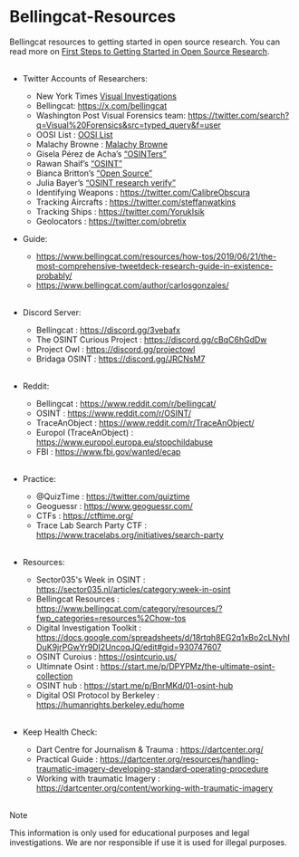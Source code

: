 # Bellingcat-Resources
Bellingcat resources to getting started in open source research.
You can read more on [First Steps to Getting Started in Open Source Research](https://www.bellingcat.com/resources/2021/11/09/first-steps-to-getting-started-in-open-source-research/). <br /> <br />

- Twitter Accounts of Researchers: <br />	
	- New York Times [Visual Investigations](https://twitter.com/search?q=Visual%20Investigations&src=typed_query&f=user) <br />
	- Bellingcat: https://x.com/bellingcat  <br />	
 	- Washington Post Visual Forensics team: https://twitter.com/search?q=Visual%20Forensics&src=typed_query&f=user  <br /> 
	- OOSI List : [OOSI List](https://twitter.com/i/lists/839124356638904320) <br />	
	- Malachy Browne : [Malachy Browne](https://x.com/malachybrowne)	<br />	
	- Gisela Pérez de Acha’s [“OSINTers”](https://twitter.com/i/lists/1334326479899922432)	<br />	
	- Rawan Shaif’s [“OSINT”](https://twitter.com/i/lists/1240318220583796737)	<br />	
	- Bianca Britton’s [“Open Source”](https://twitter.com/i/lists/1200052681424945152)	<br />	
	- Julia Bayer’s [“OSINT research verify”](https://twitter.com/i/lists/1153672291915579393)	<br />	
	- Identifying Weapons : https://twitter.com/CalibreObscura	<br />	
	- Tracking Aircrafts : https://twitter.com/steffanwatkins	<br />	
	- Tracking Ships : https://twitter.com/YorukIsik	<br />	
	- Geolocators : https://twitter.com/obretix	<br />
 
-  Guide: 
	- https://www.bellingcat.com/resources/how-tos/2019/06/21/the-most-comprehensive-tweetdeck-research-guide-in-existence-probably/
	- https://www.bellingcat.com/author/carlosgonzales/
	<br />	<br />	
		
- Discord Server:
	- Bellingcat : https://discord.gg/3vebafx
	- The OSINT Curious Project : https://discord.gg/cBqC6hGdDw
	- Project Owl : https://discord.gg/projectowl
	- Bridaga OSINT : https://discord.gg/JRCNsM7
	<br />	<br />

- Reddit:
	- Bellingcat : https://www.reddit.com/r/bellingcat/
	- OSINT : https://www.reddit.com/r/OSINT/
	- TraceAnObject : https://www.reddit.com/r/TraceAnObject/
	- Europol (TraceAnObject) : https://www.europol.europa.eu/stopchildabuse
	- FBI : https://www.fbi.gov/wanted/ecap
	<br />	<br />	

- Practice: 
	- @QuizTime : https://twitter.com/quiztime
	- Geoguessr : https://www.geoguessr.com/
	- CTFs : https://ctftime.org/
	- Trace Lab Search Party CTF : https://www.tracelabs.org/initiatives/search-party
	<br />	<br />	
- Resources:
	- Sector035's Week in OSINT : https://sector035.nl/articles/category:week-in-osint
	- Bellingcat Resources : https://www.bellingcat.com/category/resources/?fwp_categories=resources%2Chow-tos
	- Digital Investigation Toolkit : https://docs.google.com/spreadsheets/d/18rtqh8EG2q1xBo2cLNyhIDuK9jrPGwYr9DI2UncoqJQ/edit#gid=930747607	
	- OSINT Curoius : https://osintcurio.us/
	- Ultimnate Osint : https://start.me/p/DPYPMz/the-ultimate-osint-collection
	- OSINT hub : https://start.me/p/BnrMKd/01-osint-hub
	- Digital OSI Protocol by Berkeley : https://humanrights.berkeley.edu/home
	<br />	<br />

- Keep Health Check:
	- Dart Centre for Journalism & Trauma : https://dartcenter.org/
	- Practical Guide : https://dartcenter.org/resources/handling-traumatic-imagery-developing-standard-operating-procedure
 	- Working with traumatic Imagery : https://dartcenter.org/content/working-with-traumatic-imagery
	<br />	<br />

> [!NOTE]
> This information is only used for educational purposes and legal investigations. We are nor responsible if use it is used  for illegal purposes.
<br />
